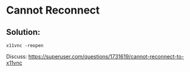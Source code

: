 # Cannot Reconnect
## Solution:
`x11vnc -reopen`

Discuss: https://superuser.com/questions/1731619/cannot-reconnect-to-x11vnc
